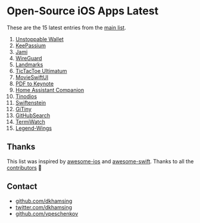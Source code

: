 # Open-Source iOS Apps Latest

These are the 15 latest entries from the [main list](https://github.com/dkhamsing/open-source-ios-apps).


1. [Unstoppable Wallet](https://github.com/horizontalsystems/unstoppable-wallet-ios)
2. [KeePassium](https://github.com/keepassium/KeePassium)
3. [Jami](https://review.jami.net/admin/repos/ring-client-ios)
4. [WireGuard](https://github.com/WireGuard/wireguard-apple)
5. [Landmarks](https://developer.apple.com/tutorials/swiftui/creating-and-combining-views)
6. [TicTacToe Ultimatum](https://github.com/mkhrapov/tictactoe-ultimatum)
7. [MovieSwiftUI](https://github.com/Dimillian/MovieSwiftUI)
8. [PDF to Keynote](https://github.com/LumingYin/PDFToKeynote-iOS)
9. [Home Assistant Companion](https://github.com/home-assistant/home-assistant-iOS)
10. [Tinodios](https://github.com/tinode/ios)
11. [Swiftenstein](https://github.com/nicklockwood/Swiftenstein)
12. [GiTiny](https://github.com/k-lpmg/GiTiny)
13. [GitHubSearch](https://github.com/Karambirov/GitHubSearch)
14. [TermiWatch](https://github.com/kuglee/TermiWatch)
15. [Legend-Wings](https://github.com/woguan/Legend-Wings)

## Thanks

This list was inspired by [awesome-ios](https://github.com/vsouza/awesome-ios) and [awesome-swift](https://github.com/matteocrippa/awesome-swift). Thanks to all the [contributors](https://github.com/dkhamsing/open-source-ios-apps/graphs/contributors) 🎉 

## Contact

- [github.com/dkhamsing](https://github.com/dkhamsing)
- [twitter.com/dkhamsing](https://twitter.com/dkhamsing)
- [github.com/vpeschenkov](https://github.com/vpeschenkov)
